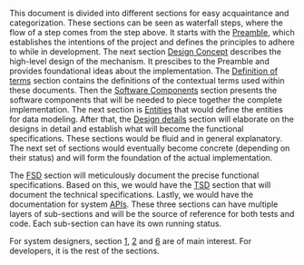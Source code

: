 This document is divided into different sections for easy acquaintance and categorization. These sections can be seen as waterfall steps, where the flow of a step comes from the step above. It starts with the [Preamble][preamble], which establishes the intentions of the project and defines the principles to adhere to while in development. The next section [Design Concept][dc]  describes the high-level design of the mechanism. It prescibes to the Preamble and provides foundational ideas about the implementation. The [Definition of terms][dot] section contains the definitions of the contextual terms used within these documents. Then the [Software Components][sc] section presents the software components that will be needed to piece together the complete implementation. The next section is [Entities][ent] that would define the entities for data modeling. After that, the [Design details][dt] section will elaborate on the designs in detail and establish what will become the functional specifications. These sections would be fluid and in general explanatory. The next set of sections would eventually become concrete (depending on their status) and will form the foundation of the actual implementation.

The [FSD][fsd] section will meticulously document the precise functional specifications. Based on this, we would have the [TSD][tsd] section that will document the technical specifications. Lastly, we would have the documentation for system [APIs][api]. These three sections can have multiple layers of sub-sections and will be the source of reference for both tests and code. Each sub-section can have its own running status.

For system designers, section [1][preamble], [2][dc] and [6][dt] are of main interest. For developers, it is the rest of the sections.

[preamble]: Preamble.md
[dc]: Design-Concept.md
[dot]: Definition-of-Terms.md
[sc]: Software-Components.md
[ent]: Entities.md
[dt]: Design-Details.md
[fsd]: fsd/Functional-Specification-Document.md
[tsd]: tsd/Technical-Specification-Document.md
[api]: apis/API.md
